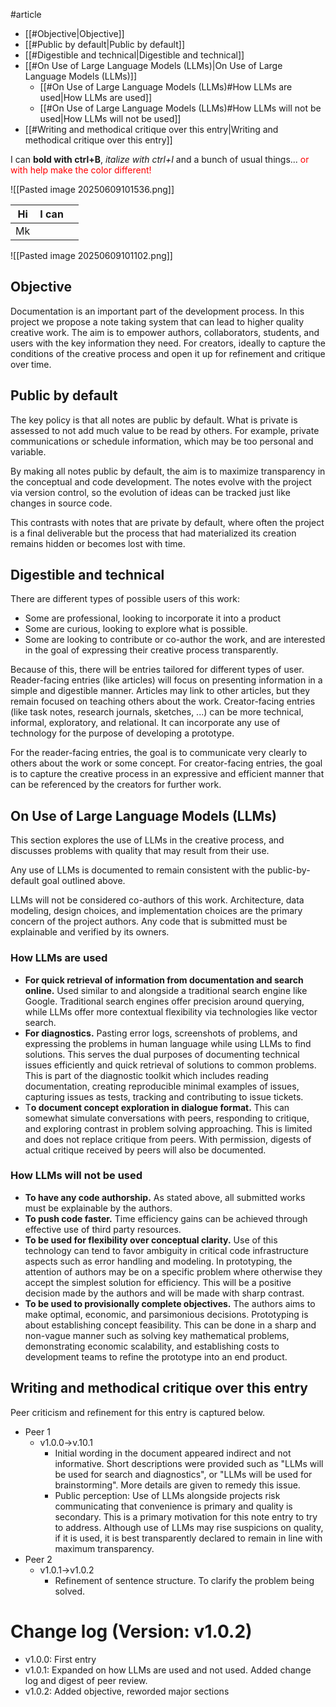 #article

- [[#Objective|Objective]]
- [[#Public by default|Public by default]]
- [[#Digestible and technical|Digestible and technical]]
- [[#On Use of Large Language Models (LLMs)|On Use of Large Language Models (LLMs)]]
	- [[#On Use of Large Language Models (LLMs)#How LLMs are used|How LLMs are used]]
	- [[#On Use of Large Language Models (LLMs)#How LLMs will not be used|How LLMs will not be used]]
- [[#Writing and methodical critique over this entry|Writing and methodical critique over this entry]]

I can **bold with ctrl+B**, *italize with ctrl+I* and a bunch of usual things...  <span style="color:rgb(255, 0, 0)">or with help make the color different!</span>

![[Pasted image 20250609101536.png]]

| Hi  | I can |     |
| --- | ----- | --- |
| Mk  |       |     |
![[Pasted image 20250609101102.png]]
## Objective
Documentation is an important part of the development process. In this project we propose a note taking system that can lead to higher quality creative work. The aim is to empower authors, collaborators, students, and users with the key information they need. For creators, ideally to capture the conditions of the creative process and open it up for refinement and critique over time. 

## Public by default
The key policy is that all notes are public by default. What is private is assessed to not add much value to be read by others. For example, private communications or schedule information, which may be too personal and variable. 

By making all notes public by default, the aim is to maximize transparency in the conceptual and code development. The notes evolve with the project via version control, so the evolution of ideas can be tracked just like changes in source code.

This contrasts with notes that are private by default, where often the project is a final deliverable but the process that had materialized its creation remains hidden or becomes lost with time. 

## Digestible and technical
There are different types of possible users of this work:
* Some are professional, looking to incorporate it into a product
* Some are curious, looking to explore what is possible.
* Some are looking to contribute or co-author the work, and are interested in the goal of expressing their creative process transparently.

Because of this, there will be entries tailored for different types of user. Reader-facing entries (like articles) will focus on presenting information in a simple and digestible manner. Articles may link to other articles, but they remain focused on teaching others about the work. Creator-facing entries (like task notes, research journals, sketches, ...) can be more technical, informal, exploratory, and relational. It can incorporate any use of technology for the purpose of developing a prototype.

For the reader-facing entries, the goal is to communicate very clearly to others about the work or some concept. For creator-facing entries, the goal is to capture the creative process in an expressive and efficient manner that can be referenced by the creators for further work.

## On Use of Large Language Models (LLMs)
This section explores the use of LLMs in the creative process, and discusses problems with quality that may result from their use.

Any use of LLMs is documented to remain consistent with the public-by-default goal outlined above.

LLMs will not be considered co-authors of this work. Architecture, data modeling, design choices, and implementation choices are the primary concern of the project authors. Any code that is submitted must be explainable and verified by its owners.

### How LLMs are used
* **For quick retrieval of information from documentation and search online.** Used similar to and alongside a traditional search engine like Google. Traditional search engines offer precision around querying, while LLMs offer more contextual flexibility via technologies like vector search.
* **For diagnostics.** Pasting error logs, screenshots of problems, and expressing the problems in human language while using LLMs to find solutions. This serves the dual purposes of documenting technical issues efficiently and quick retrieval of solutions to common problems. This is part of the diagnostic toolkit which includes reading documentation, creating reproducible minimal examples of issues, capturing issues as tests, tracking and contributing to issue tickets.
* T**o document concept exploration in dialogue format.** This can somewhat simulate conversations with peers, responding to critique, and exploring contrast in problem solving approaching. This is limited and does not replace critique from peers. With permission, digests of actual critique received by peers will also be documented. 

### How LLMs will not be used
* **To have any code authorship.** As stated above, all submitted works must be explainable by the authors. 
* **To push code faster.** Time efficiency gains can be achieved through effective use of third party resources.
* **To be used for flexibility over conceptual clarity.** Use of this technology can tend to favor ambiguity in critical code infrastructure aspects such as error handling and modeling. In prototyping, the attention of authors may be on a specific problem where otherwise they accept the simplest solution for efficiency. This will be a positive decision made by the authors and will be made with sharp contrast.
* **To be used to provisionally complete objectives.** The authors aims to make optimal, economic, and parsimonious decisions. Prototyping is about establishing concept feasibility. This can be done in a sharp and non-vague manner such as solving key mathematical problems, demonstrating economic scalability, and establishing costs to development teams to refine the prototype into an end product.

## Writing and methodical critique over this entry

Peer criticism and refinement for this entry is captured below.

- Peer 1
	- v1.0.0->v.10.1
		* Initial wording in the document appeared indirect and not informative. Short descriptions were provided such as "LLMs will be used for search and diagnostics", or "LLMs will be used for brainstorming". More details are given to remedy this issue.
		* Public perception: Use of LLMs alongside projects risk communicating that convenience is primary and quality is secondary. This is a primary motivation for this note entry to try to address. Although use of LLMs may rise suspicions on quality, if it is used, it is best transparently declared to remain in line with maximum transparency. 
- Peer 2
	- v1.0.1->v1.0.2
		- Refinement of sentence structure. To clarify the problem being solved. 

# Change log (Version: v1.0.2)
- v1.0.0: First entry
- v1.0.1: Expanded on how LLMs are used and not used. Added change log and digest of peer review.
- v1.0.2: Added objective, reworded major sections